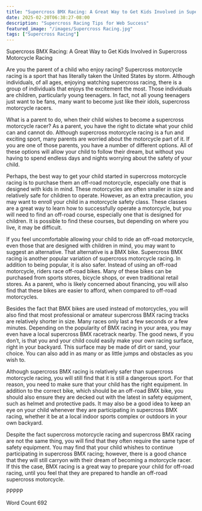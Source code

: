 ```yaml
---
title: "Supercross BMX Racing: A Great Way to Get Kids Involved in Supercross Motorcycle Racing"
date: 2025-02-20T06:38:27-08:00
description: "Supercross Racing Tips for Web Success"
featured_image: "/images/Supercross Racing.jpg"
tags: ["Supercross Racing"]
---
```


Supercross BMX Racing: A Great Way to Get Kids Involved in Supercross Motorcycle Racing

Are you the parent of a child who enjoy racing?  Supercross motorcycle racing is a sport that has literally taken the United States by storm. Although individuals, of all ages, enjoying watching supercross racing, there is a group of individuals that enjoys the excitement the most. Those individuals are children, particularly young teenagers.  In fact, not all young teenagers just want to be fans, many want to become just like their idols, supercross motorcycle racers.

What is a parent to do, when their child wishes to become a supercross motorcycle racer? As a parent, you have the right to dictate what your child can and cannot do. Although supercross motorcycle racing is a fun and exciting sport, many parents are worried about the motorcycle part of it.  If you are one of those parents, you have a number of different options. All of these options will allow your child to follow their dream, but without you having to spend endless days and nights worrying about the safety of your child.

Perhaps, the best way to get your child started in supercross motorcycle racing is to purchase them an off-road motorcycle, especially one that is designed with kids in mind. These motorcycles are often smaller in size and relatively safe for children to operate.  However, as an extra precaution, you may want to enroll your child in a motorcycle safety class.  These classes are a great way to learn how to successfully operate a motorcycle, but you will need to find an off-road course, especially one that is designed for children.  It is possible to find these courses, but depending on where you live, it may be difficult.  

If you feel uncomfortable allowing your child to ride an off-road motorcycle, even those that are designed with children in mind, you may want to suggest an alternative. That alternative is a BMX bike. Supercross BMX racing is another popular variation of supercross motorcycle racing.  In addition to being popular, it is also safer.  Instead of using an off-road motorcycle, riders race off-road bikes.  Many of these bikes can be purchased from sports stores, bicycle shops, or even traditional retail stores.  As a parent, who is likely concerned about financing, you will also find that these bikes are easier to afford, when compared to off-road motorcycles.  

Besides the fact that BMX bikes are used instead of motorcycles, you will also find that most professional or amateur supercross BMX racing tracks are relatively shorter in size. Many races only last a few seconds or a few minutes.  Depending on the popularity of BMX racing in your area, you may even have a local supercross BMX racetrack nearby.  The good news, if you don’t, is that you and your child could easily make your own racing surface, right in your backyard.  This surface may be made of dirt or sand, your choice.  You can also add in as many or as little jumps and obstacles as you wish to.

Although supercross BMX racing is relatively safer than supercross motorcycle racing, you will still find that it is still a dangerous sport. For that reason, you need to make sure that your child has the right equipment. In addition to the correct bike, which should be an off-road BMX bike, you should also ensure they are decked out with the latest in safety equipment, such as helmet and protective pads.  It may also be a good idea to keep an eye on your child whenever they are participating in supercross BMX racing, whether it be at a local indoor sports complex or outdoors in your own backyard.  

Despite the fact supercross motorcycle racing and supercross BMX racing are not the same thing, you will find that they often require the same type of safety equipment. You may find that your child whishes to continue participating in supercross BMX racing; however, there is a good chance that they will still carryon with their dream of becoming a motorcycle racer. If this the case, BMX racing is a great way to prepare your child for off-road racing, until you feel that they are prepared to handle an off-road supercross motorcycle.

PPPPP

Word Count 692

